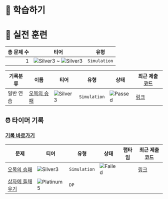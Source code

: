 # 📖 학습하기

# 🥇 실전 훈련
|총 문제 수|티어|유형|
|---:|---|---|
|1|![Silver3][s3] ~ ![Silver3][s3]|`Simulation`|

|기록분류|이름|티어|유형|상태|최근 제출 코드|
|---|---|---|---|---|---|
|일반 연습|[오목의 승패](https://www.codetree.ai/training-field/search/problems/concave-victory-and-defeat)|![Silver3][s3]|`Simulation`|![Passed][passed]|[링크](https://github.com/kimzoo2/codetree-TILs/blob/main/240522/%EC%98%A4%EB%AA%A9%EC%9D%98%20%EC%8A%B9%ED%8C%A8/concave-victory-and-defeat.java)|


## ⏰ 타이머 기록
### [기록 바로가기](https://www.codetree.ai/training-field/my-records/timer/8170)

|문제|티어|유형|상태|랩타임|최근 제출 코드|
|---|---|---|---|---|---|
[오목의 승패](https://www.codetree.ai/training-field/search/problems/concave-victory-and-defeat)|![Silver3][s3]|`Simulation`|![Failed][failed]||[링크](https://github.com/kimzoo2/codetree-TILs/blob/main/240522/%EC%98%A4%EB%AA%A9%EC%9D%98%20%EC%8A%B9%ED%8C%A8/concave-victory-and-defeat.java)|
[상자에 돌채우기](https://www.codetree.ai/training-field/search/problems/fill-the-box-with-stones)|![Platinum5][p5]|`DP`||||












[b5]: https://img.shields.io/badge/Bronze_5-%235D3E31.svg
[b4]: https://img.shields.io/badge/Bronze_4-%235D3E31.svg
[b3]: https://img.shields.io/badge/Bronze_3-%235D3E31.svg
[b2]: https://img.shields.io/badge/Bronze_2-%235D3E31.svg
[b1]: https://img.shields.io/badge/Bronze_1-%235D3E31.svg
[s5]: https://img.shields.io/badge/Silver_5-%23394960.svg
[s4]: https://img.shields.io/badge/Silver_4-%23394960.svg
[s3]: https://img.shields.io/badge/Silver_3-%23394960.svg
[s2]: https://img.shields.io/badge/Silver_2-%23394960.svg
[s1]: https://img.shields.io/badge/Silver_1-%23394960.svg
[g5]: https://img.shields.io/badge/Gold_5-%23FFC433.svg
[g4]: https://img.shields.io/badge/Gold_4-%23FFC433.svg
[g3]: https://img.shields.io/badge/Gold_3-%23FFC433.svg
[g2]: https://img.shields.io/badge/Gold_2-%23FFC433.svg
[g1]: https://img.shields.io/badge/Gold_1-%23FFC433.svg
[p5]: https://img.shields.io/badge/Platinum_5-%2376DDD8.svg
[p4]: https://img.shields.io/badge/Platinum_4-%2376DDD8.svg
[p3]: https://img.shields.io/badge/Platinum_3-%2376DDD8.svg
[p2]: https://img.shields.io/badge/Platinum_2-%2376DDD8.svg
[p1]: https://img.shields.io/badge/Platinum_1-%2376DDD8.svg
[passed]: https://img.shields.io/badge/Passed-%23009D27.svg
[failed]: https://img.shields.io/badge/Failed-%23D24D57.svg
[easy]: https://img.shields.io/badge/쉬움-%235cb85c.svg?for-the-badge
[medium]: https://img.shields.io/badge/보통-%23FFC433.svg?for-the-badge
[hard]: https://img.shields.io/badge/어려움-%23D24D57.svg?for-the-badge